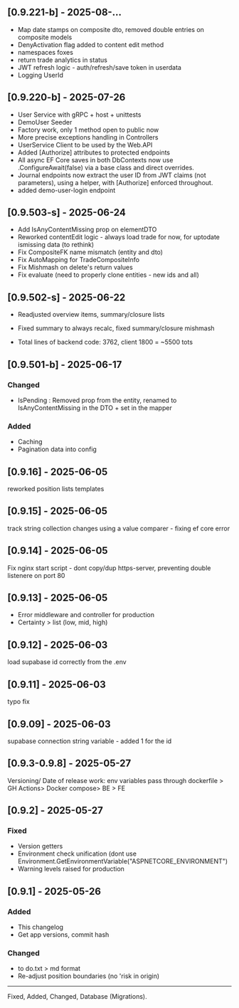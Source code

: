 
## [0.9.221-b] - 2025-08-...
- Map date stamps on composite dto, removed double entries on composite models
- DenyActivation flag added to content edit method
- namespaces foxes
- return trade analytics in status
- JWT refresh logic - auth/refresh/save token in userdata
- Logging UserId

## [0.9.220-b] - 2025-07-26
- User Service with gRPC + host + unittests
- DemoUser Seeder
- Factory work, only 1 method open to public now 
- More precise exceptions handling in Controllers
- UserService Client to be used by the Web.API
- Added [Authorize] attributes to protected endpoints
- All async EF Core saves in both DbContexts now use .ConfigureAwait(false) via a base class and direct overrides.
- Journal endpoints now extract the user ID from JWT claims (not parameters), using a helper, with [Authorize] enforced throughout.
- added demo-user-login endpoint

## [0.9.503-s] - 2025-06-24
- Add IsAnyContentMissing prop on elementDTO
- Reworked contentEdit logic - always load trade for now, for uptodate ismissing data (to rethink)
- Fix CompositeFK name mismatch (entity and dto)
- Fix AutoMapping for TradeCompositeInfo
- Fix Mishmash on delete's return values
- Fix evaluate (need to properly clone entities - new ids and all)


## [0.9.502-s] - 2025-06-22
- Readjusted overview items, summary/closure lists
- Fixed summary to always recalc, fixed summary/closure mishmash

- Total lines of backend code: 3762, client 1800 = ~5500 tots

## [0.9.501-b] - 2025-06-17
### Changed
- IsPending : Removed prop from the entity, renamed to IsAnyContentMissing in the DTO + set in the mapper 
### Added
- Caching
- Pagination data into config

## [0.9.16] - 2025-06-05
reworked position lists templates

## [0.9.15] - 2025-06-05
track string collection changes using a value comparer - fixing ef core error

## [0.9.14] - 2025-06-05
Fix nginx start script - dont copy/dup https-server, preventing double listenere on port 80

## [0.9.13] - 2025-06-05
- Error middleware and controller for production
- Certainty > list (low, mid, high) 

## [0.9.12] - 2025-06-03
load supabase id correctly from the .env

## [0.9.11] - 2025-06-03
typo fix

## [0.9.09] - 2025-06-03
supabase connection string variable - added 1 for the id

## [0.9.3-0.9.8] - 2025-05-27
Versioning/ Date of release work:  env variables pass through dockerfile > GH Actions> Docker compose> BE > FE

## [0.9.2] - 2025-05-27
### Fixed
- Version getters
- Environment check unification (dont use Environment.GetEnvironmentVariable("ASPNETCORE_ENVIRONMENT")
- Warning levels raised for production

## [0.9.1] - 2025-05-26
### Added
- This changelog
- Get app versions, commit hash

### Changed
- to do.txt > md format
- Re-adjust position boundaries (no 'risk in origin)


---

Fixed, Added, Changed, Database (Migrations).